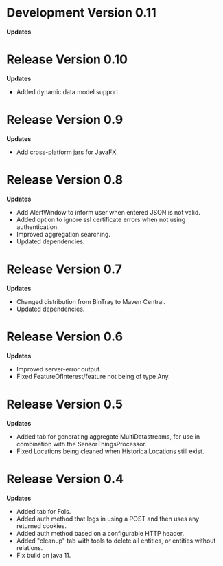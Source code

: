 # Development Version 0.11

**Updates**


# Release Version 0.10

**Updates**
* Added dynamic data model support.


# Release Version 0.9

**Updates**
* Add cross-platform jars for JavaFX.


# Release Version 0.8

**Updates**
* Add AlertWindow to inform user when entered JSON is not valid.
* Added option to ignore ssl certificate errors when not using authentication.
* Improved aggregation searching.
* Updated dependencies.


# Release Version 0.7

**Updates**
* Changed distribution from BinTray to Maven Central.
* Updated dependencies.


# Release Version 0.6

**Updates**
* Improved server-error output.
* Fixed FeatureOfInterest/feature not being of type Any.


# Release Version 0.5

**Updates**
* Added tab for generating aggregate MultiDatastreams, for use in combination with the SensorThingsProcessor.
* Fixed Locations being cleaned when HistoricalLocations still exist.


# Release Version 0.4

**Updates**
* Added tab for FoIs.
* Added auth method that logs in using a POST and then uses any returned cookies.
* Added auth method based on a configurable HTTP header.
* Added "cleanup" tab with tools to delete all entities, or entities without relations.
* Fix build on java 11.
